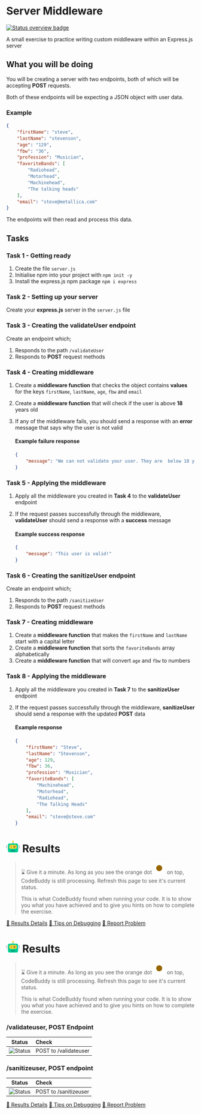 # Server Middleware
[![Status overview badge](../../blob/badges/.github/badges/main/badge.svg)](#-results)


A small exercise to practice writing custom middleware within an Express.js server

## What you will be doing

You will be creating a server with two endpoints, both of which will be accepting **POST** requests.

Both of these endpoints will be expecting a JSON object with user data.

### Example

```json
{
    "firstName": "steve",
    "lastName": "stevenson",
    "age": "129",
    "fbw": "36",
    "profession": "Musician",
    "favoriteBands": [
        "Radiohead",
        "Motorhead",
        "Machinehead",
        "The talking heads"
    ],
    "email": "steve@metallica.com"
}
```

The endpoints will then read and process this data.

## Tasks

### Task 1 - Getting ready

1. Create the file `server.js`
2. Initialise npm into your project with `npm init -y`
3. Install the express.js npm package `npm i express`

### Task 2 - Setting up your server

Create your **express.js** server in the `server.js` file

### Task 3 - Creating the validateUser endpoint

Create an endpoint which;

1. Responds to the path `/validateUser`
2. Responds to **POST** request methods

### Task 4 - Creating middleware

1. Create a **middleware function** that checks the object contains **values** for the keys `firstName`, `lastName`, `age`, `fbw` and `email`
2. Create a **middleware function** that will check if the user is above **18** years old
3. If any of the middleware fails, you should send a response with an **error** message that says why the user is not valid

    #### Example failure response

    ```json
    {
        "message": "We can not validate your user. They are  below 18 years of age"
    }
    ```

### Task 5 - Applying the middleware

1. Apply all the middleware you created in **Task 4** to the **validateUser** endpoint

2. If the request passes successfully through the middleware, **validateUser** should send a response with a **success** message

    #### Example success response

    ```json
    {
        "message": "This user is valid!"
    }
    ```

### Task 6 - Creating the sanitizeUser endpoint

Create an endpoint which;

1. Responds to the path `/sanitizeUser`
2. Responds to **POST** request methods

### Task 7 - Creating middleware

1. Create a **middleware function** that makes the `firstName` and `lastName` start with a capital letter
2. Create a **middleware function** that sorts the `favoriteBands` array alphabetically
3. Create a **middleware function** that will convert `age` and `fbw` to numbers

### Task 8 - Applying the middleware

1. Apply all the middleware you created in **Task 7** to the **sanitizeUser** endpoint

2. If the request passes successfully through the middleware, **sanitizeUser** should send a response with the updated **POST** data

    #### Example response

    ```json
    {
        "firstName": "Steve",
        "lastName": "Stevenson",
        "age": 129,
        "fbw": 36,
        "profession": "Musician",
        "favoriteBands": [
            "Machinehead",
            "Motorhead",
            "Radiohead",
            "The Talking Heads"
        ],
        "email": "steve@steve.com"
    }
    ```

[//]: # "autograding info start"

# <img src="https://github.com/DCI-EdTech/autograding-setup/raw/main/assets/bot-large.svg" alt="" data-canonical-src="https://github.com/DCI-EdTech/autograding-setup/raw/main/assets/bot-large.svg" height="31" /> Results

> ⌛ Give it a minute. As long as you see the orange dot ![processing](https://raw.githubusercontent.com/DCI-EdTech/autograding-setup/main/assets/processing.svg) on top, CodeBuddy is still processing. Refresh this page to see it's current status.
>
> This is what CodeBuddy found when running your code. It is to show you what you have achieved and to give you hints on how to complete the exercise.

[🔬 Results Details](../../actions)
[🐞 Tips on Debugging](https://github.com/DCI-EdTech/autograding-setup/wiki/How-to-work-with-CodeBuddy)
[📢 Report Problem](https://docs.google.com/forms/d/e/1FAIpQLSfS8wPh6bCMTLF2wmjiE5_UhPiOEnubEwwPLN_M8zTCjx5qbg/viewform?usp=pp_url&entry.652569746=)

[//]: # "autograding info end"

[//]: # (autograding info start)
# <img src="https://github.com/DCI-EdTech/autograding-setup/raw/main/assets/bot-large.svg" alt="" data-canonical-src="https://github.com/DCI-EdTech/autograding-setup/raw/main/assets/bot-large.svg" height="31" /> Results
> ⌛ Give it a minute. As long as you see the orange dot ![processing](https://raw.githubusercontent.com/DCI-EdTech/autograding-setup/main/assets/processing.svg) on top, CodeBuddy is still processing. Refresh this page to see it's current status.
>
> This is what CodeBuddy found when running your code. It is to show you what you have achieved and to give you hints on how to complete the exercise.


### /validateuser, POST Endpoint

|                 Status                  | Check                                                                                    |
| :-------------------------------------: | :--------------------------------------------------------------------------------------- |
| ![Status](../../blob/badges/.github/badges/main/status0.svg) | POST to /validateuser |

### /sanitizeuser, POST endpoint

|                 Status                  | Check                                                                                    |
| :-------------------------------------: | :--------------------------------------------------------------------------------------- |
| ![Status](../../blob/badges/.github/badges/main/status1.svg) | POST to /sanitizeuser |



[🔬 Results Details](../../actions)
[🐞 Tips on Debugging](https://github.com/DCI-EdTech/autograding-setup/wiki/How-to-work-with-CodeBuddy)
[📢 Report Problem](https://docs.google.com/forms/d/e/1FAIpQLSfS8wPh6bCMTLF2wmjiE5_UhPiOEnubEwwPLN_M8zTCjx5qbg/viewform?usp=pp_url&entry.652569746=BE-Server-Middleware.git)


[//]: # (autograding info end)